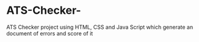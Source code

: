 # ATS-Checker-
ATS Checker project using HTML, CSS and Java Script which generate an  document of errors and score of it 
